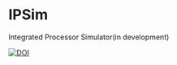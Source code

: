 # IPSim
Integrated Processor Simulator(in development)

[![DOI](https://zenodo.org/badge/898776161.svg)](https://doi.org/10.5281/zenodo.14577465)

